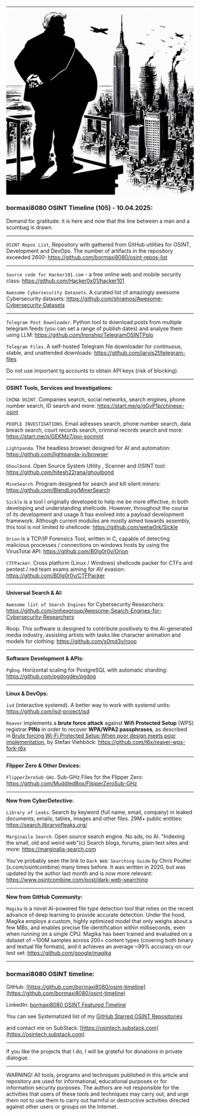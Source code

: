 ![alt text](img/105.jpg)
### bormaxi8080 OSINT Timeline (105) - 10.04.2025:

Demand for gratitude: it is here and now that the line between a man and a scumbag is drawn.

----

```OSINT Repos List```, Repository with gathered from GitHub utilities for OSINT, Development and DevOps. The number of artifacts in the repository exceeded 2600: https://github.com/bormaxi8080/osint-repos-list

----

```Source code for Hacker101.com``` - a free online web and mobile security class: https://github.com/Hacker0x01/hacker101

```Awesome Cybersecurity Datasets```. A curated list of amazingly awesome Cybersecurity datasets: https://github.com/shramos/Awesome-Cybersecurity-Datasets

----

```Telegram Post Downloader```. Python tool to download posts from multiple telegram feeds (you can set a range of publish dates) and analyse them using LLM: https://github.com/Ironship/TelegramOSINTPolo

```Telegram Files```. A self-hosted Telegram file downloader for continuous, stable, and unattended downloads: https://github.com/jarvis2f/telegram-files

Do not use important tg accounts to obtain API keys (risk of blocking).

----

**OSINT Tools, Services and Investigations:**

```CHINA OSINT```. Companies search, social networks, search engines, phone number search, ID search and more: https://start.me/p/gGvP1p/chinese-osint

```PEOPLE INVESTIGATIONS```. Email adresses search, phone number search, data breach search, court records search, criminal records search and more: https://start.me/p/GEKMz7/poi-socmint

```Lightpanda```. The headless browser designed for AI and automation: https://github.com/lightpanda-io/browser

```Ghoulbond```. Open Source System Utility , Scanner and OSINT tool: https://github.com/hitesh22rana/ghoulbond

```MineSearch```. Program designed for search and kill silent miners: https://github.com/BlendLog/MinerSearch

```Sickle``` is a tool I originally developed to help me be more effective, in both developing and understanding shellcode. However, throughout the course of its development and usage It has evolved into a payload development framework. Although current modules are mostly aimed towards assembly, this tool is not limited to shellcode: https://github.com/wetw0rk/Sickle

```Orion``` is a TCP/IP Forensics Tool, written in C, capable of detecting malicious processes / connections on windows hosts by using the VirusTotal API: https://github.com/B0lg0r0v/Orion

```CTFPacker```. Cross platform (Linux / Windows) shellcode packer for CTFs and pentest / red team exams aiming for AV evasion: https://github.com/B0lg0r0v/CTFPacker

----

**Universal Search & AI:**

```Awesome list of Search Engines``` for Cybersecurity Researchers: https://github.com/onhexgroup/Awesome-Search-Engines-for-Cybersecurity-Researchers

Roop. This software is designed to contribute positively to the AI-generated media industry, assisting artists with tasks like character animation and models for clothing: https://github.com/s0md3v/roop

---

**Software Development & APIs:**

```PgDog```. Horizontal scaling for PostgreSQL with automatic sharding: https://github.com/pgdogdev/pgdog

----

**Linux & DevOps:**

```isd``` (interactive systemd). A better way to work with systemd units: https://github.com/isd-project/isd

```Reaver``` implements a **brute force attack** against **Wifi Protected Setup** (WPS) registrar **PINs** in order to recover **WPA/WPA2 passphrases**, as described in [Brute forcing Wi-Fi Protected Setup When poor design meets poor implementation.](http://sviehb.files.wordpress.com/2011/12/viehboeck_wps.pdf) by Stefan Viehböck: https://github.com/t6x/reaver-wps-fork-t6x

----

**Flipper Zero & Other Devices:**

```FlipperZeroSub-GHz```. Sub-GHz Files for the Flipper Zero: https://github.com/MuddledBox/FlipperZeroSub-GHz

----

**New from CyberDetective:**

```Library of Leaks```. Search by keyword (full name, email, company) in leaked documents, emails, tables, images and other files. 29M+ public entities: https://search.libraryofleaks.org/

```Marginaila Search```. Open source search engine. No ads, no AI. "Indexing the small, old and weird web"(c) Search blogs, forums, plain text sites and more: https://marginalia-search.com

You've probably seen the link to ```Dark Web Searching Guide``` by Chris Poulter (x.com/osintcombine) many times before. It was written in 2020, but was updated by the author last month and is now more relevant: https://www.osintcombine.com/post/dark-web-searching

----

**New from GitHub Community:**

```Magika``` is a novel AI-powered file type detection tool that relies on the recent advance of deep learning to provide accurate detection. Under the hood, Magika employs a custom, highly optimized model that only weighs about a few MBs, and enables precise file identification within milliseconds, even when running on a single CPU. Magika has been trained and evaluated on a dataset of ~100M samples across 200+ content types (covering both binary and textual file formats), and it achieves an average ~99% accuracy on our test set: https://github.com/google/magika

----
### bormaxi8080 OSINT timeline:

GitHub: [https://github.com/bormaxi8080/osint-timeline](https://github.com/bormaxi8080/osint-timeline)

LinkedIn: [bormaxi8080 OSINT Featured Timeline](https://www.linkedin.com/in/osintech/details/featured/)

You can see Systematized list of my [GitHub Starred OSINT Repositories](https://github.com/bormaxi8080/osint-repos-list)

and contact me on SubStack: [https://osintech.substack.com](https://osintech.substack.com)

----

If you like the projects that I do, I will be grateful for donations in private dialogue.

----

WARNING! All tools, programs and techniques published in this article and repository are used for informational, educational purposes or for information security purposes. The authors are not responsible for the activities that users of these tools and techniques may carry out, and urge them not to use them to carry out harmful or destructive activities directed against other users or groups on the Internet.